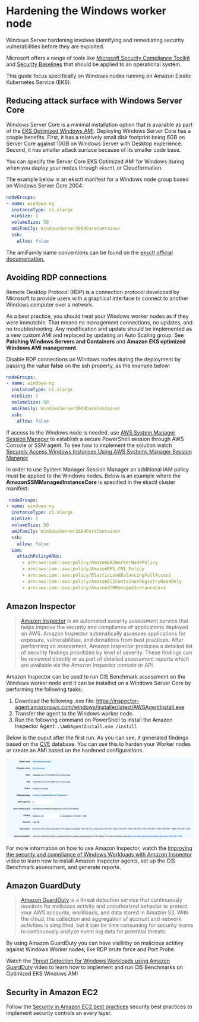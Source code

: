 # Hardening the Windows worker node

Windows Server hardening involves identifying and remediating security vulnerabilities before they are exploited. 

Microsoft offers a range of tools like [Microsoft Security Compliance Toolkit](https://www.microsoft.com/en-us/download/details.aspx?id=55319) and [Security Baselines](https://docs.microsoft.com/en-us/windows/security/threat-protection/windows-security-baselines) that should be applied to an operational system.

This guide focus specifically on Windows nodes running on Amazon Elastic Kubernetes Service (EKS).

## Reducing attack surface with Windows Server Core

Windows Server Core is a minimal installation option that is available as part of the [EKS Optimized Windows AMI](https://docs.aws.amazon.com/eks/latest/userguide/eks-optimized-windows-ami.html). Deploying Windows Server Core has a couple benefits. First, it has a relatively small disk footprint being 6GB on Server Core against 10GB on Windows Server with Desktop experience. Second, it has smaller attack surface because of its smaller code base.

You can specify the Server Core EKS Optimized AMI for Windows during when you deploy your nodes through `eksctl` or Cloudformation.

The example below is an eksctl manifest for a Windows node group based on Windows Server Core 2004:

```yaml
nodeGroups:
- name: windows-ng
  instanceType: c5.xlarge
  minSize: 1
  volumeSize: 50
  amiFamily: WindowsServer2004CoreContainer
  ssh:
    allow: false
```

The amiFamily name conventions can be found on the [eksctl official documentation.](https://eksctl.io/usage/custom-ami-support/)

## Avoiding RDP connections

Remote Desktop Protocol (RDP) is a connection protocol developed by Microsoft to provide users with a graphical interface to connect to another Windows computer over a network. 

As a best practice, you should treat your Windows worker nodes as if they were immutable. That means no management connections, no updates, and no troubleshooting. Any modification and update should be implemented as a new custom AMI and replaced by updating an Auto Scaling group. See **Patching Windows Servers and Containers** and **Amazon EKS optimized Windows AMI management**.

Disable RDP connections on Windows nodes during the deployment by passing the value **false** on the ssh property, as the example below:

```yaml 
nodeGroups:
- name: windows-ng
  instanceType: c5.xlarge
  minSize: 1
  volumeSize: 50
  amiFamily: WindowsServer2004CoreContainer
  ssh:
    allow: false
```

If access to the Windows node is needed, use [AWS System Manager Session Manager](https://docs.aws.amazon.com/systems-manager/latest/userguide/session-manager.html) to establish a secure PowerShell session through AWS Console or SSM agent. To see how to implement the solution watch [Securely Access Windows Instances Using AWS Systems Manager Session Manager](https://www.youtube.com/watch?v=nt6NTWQ-h6o)

In order to use System Manager Session Manager an additional IAM policy must be applied to the Windows nodes. Below is an example where the **AmazonSSMManagedInstanceCore** is specified in the eksctl cluster manifest:

```yaml 
 nodeGroups:
- name: windows-ng
  instanceType: c5.xlarge
  minSize: 1
  volumeSize: 50
  amiFamily: WindowsServer2004CoreContainer
  ssh:
    allow: false
  iam:
    attachPolicyARNs:
      - arn:aws:iam::aws:policy/AmazonEKSWorkerNodePolicy
      - arn:aws:iam::aws:policy/AmazonEKS_CNI_Policy
      - arn:aws:iam::aws:policy/ElasticLoadBalancingFullAccess
      - arn:aws:iam::aws:policy/AmazonEC2ContainerRegistryReadOnly
      - arn:aws:iam::aws:policy/AmazonSSMManagedInstanceCore
```

## Amazon Inspector
> [Amazon Inspector](https://aws.amazon.com/inspector/) is an automated security assessment service that helps improve the security and compliance of applications deployed on AWS. Amazon Inspector automatically assesses applications for exposure, vulnerabilities, and deviations from best practices. After performing an assessment, Amazon Inspector produces a detailed list of security findings prioritized by level of severity. These findings can be reviewed directly or as part of detailed assessment reports which are available via the Amazon Inspector console or API.

Amazon Inspector can be used to run CIS Benchmark assessment on the Windows worker node and it can be installed on a Windows Server Core by performing the following tasks:

1. Download the following .exe file:
https://inspector-agent.amazonaws.com/windows/installer/latest/AWSAgentInstall.exe
2. Transfer the agent to the Windows worker node.
3. Run the following command on PowerShell to install the Amazon Inspector Agent: `.\AWSAgentInstall.exe /install`

Below is the ouput after the first run. As you can see, it generated findings based on the [CVE](https://cve.mitre.org/) database. You can use this to harden your Worker nodes or create an AMI based on the hardened configurations.

![](./images/inspector-agent.png)

For more information on how to use Amazon Inspector, watch the [Improving the security and compliance of Windows Workloads with Amazon Inspector](https://www.youtube.com/watch?v=nIcwiJ85EKU) video to learn how to install Amazon Inspector agents, set up the CIS Benchmark assessment, and generate reports.

## Amazon GuardDuty
> [Amazon GuardDuty](https://aws.amazon.com/guardduty/) is a threat detection service that continuously monitors for malicious activity and unauthorized behavior to protect your AWS accounts, workloads, and data stored in Amazon S3. With the cloud, the collection and aggregation of account and network activities is simplified, but it can be time consuming for security teams to continuously analyze event log data for potential threats. 

By using Amazon GuardDuty you can have visilitiby on malicious actitivy against Windows Worker nodes, like RDP brute force and Port Probe. 

Watch the [Threat Detection for Windows Workloads using Amazon GuardDuty](https://www.youtube.com/watch?v=ozEML585apQ) video to learn how to implement and run CIS Benchmarks on Optimized EKS Windows AMI

## Security in Amazon EC2
Follow the [Security in Amazon EC2 best practices](https://docs.aws.amazon.com/AWSEC2/latest/WindowsGuide/ec2-security.html) security best practices to implement security controls an every layer.

